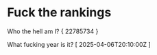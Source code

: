 # Fuck the rankings

Who the hell am I?
{ 22785734 }

What fucking year is it?
[ 2025-04-06T20:10:00Z ]
